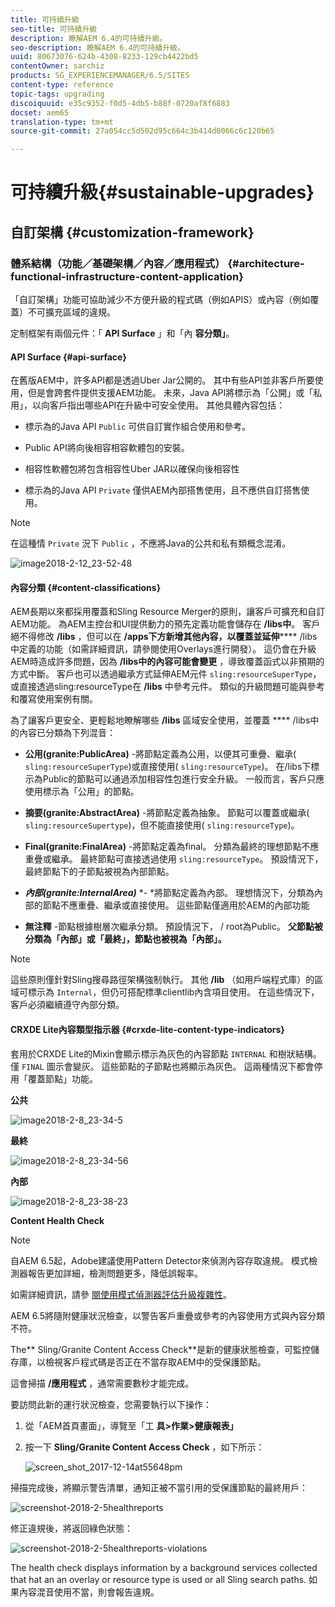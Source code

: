 ```yaml
---
title: 可持續升級
seo-title: 可持續升級
description: 瞭解AEM 6.4的可持續升級。
seo-description: 瞭解AEM 6.4的可持續升級。
uuid: 80673076-624b-4308-8233-129cb4422bd5
contentOwner: sarchiz
products: SG_EXPERIENCEMANAGER/6.5/SITES
content-type: reference
topic-tags: upgrading
discoiquuid: e35c9352-f0d5-4db5-b88f-0720af8f6883
docset: aem65
translation-type: tm+mt
source-git-commit: 27a054cc5d502d95c664c3b414d0066c6c120b65

---
```



# 可持續升級{#sustainable-upgrades}

## 自訂架構 {#customization-framework}

### 體系結構（功能／基礎架構／內容／應用程式） {#architecture-functional-infrastructure-content-application}

「自訂架構」功能可協助減少不方便升級的程式碼（例如APIS）或內容（例如覆蓋）不可擴充區域的違規。

定制框架有兩個元件：「 **API Surface** 」和「內 **容分類」**。

#### API Surface {#api-surface}

在舊版AEM中，許多API都是透過Uber Jar公開的。 其中有些API並非客戶所要使用，但是會跨套件提供支援AEM功能。 未來，Java API將標示為「公開」或「私用」，以向客戶指出哪些API在升級中可安全使用。 其他具體內容包括：

* 標示為的Java API `Public` 可供自訂實作組合使用和參考。

* Public API將向後相容相容軟體包的安裝。
* 相容性軟體包將包含相容性Uber JAR以確保向後相容性
* 標示為的Java API `Private` 僅供AEM內部搭售使用，且不應供自訂搭售使用。

>[!NOTE]
>
>在這種情 `Private` 況下 `Public` ，不應將Java的公共和私有類概念混淆。

![image2018-2-12_23-52-48](assets/image2018-2-12_23-52-48.png)

#### 內容分類 {#content-classifications}

AEM長期以來都採用覆蓋和Sling Resource Merger的原則，讓客戶可擴充和自訂AEM功能。 為AEM主控台和UI提供動力的預先定義功能會儲存在 **/libs中**。 客戶絕不得修改 **/libs** ，但可以在 **/apps下方新增其他內容，以覆蓋並延伸****** /libs中定義的功能（如需詳細資訊，請參閱使用Overlays進行開發）。 這仍會在升級AEM時造成許多問題，因為 **/libs中的內容可能會變更** ，導致覆蓋函式以非預期的方式中斷。 客戶也可以透過繼承方式延伸AEM元件 `sling:resourceSuperType`，或直接透過sling:resourceType在 **/libs** 中參考元件。 類似的升級問題可能與參考和覆寫使用案例有關。

為了讓客戶更安全、更輕鬆地瞭解哪些 **/libs** 區域安全使用，並覆蓋 **** /libs中的內容已分類為下列混音：

* **公用(granite:PublicArea)** -將節點定義為公用，以便其可重疊、繼承( `sling:resourceSuperType`)或直接使用( `sling:resourceType`)。 在/libs下標示為Public的節點可以通過添加相容性包進行安全升級。 一般而言，客戶只應使用標示為「公用」的節點。

* **摘要(granite:AbstractArea)** -將節點定義為抽象。 節點可以覆蓋或繼承( `sling:resourceSupertype`)，但不能直接使用( `sling:resourceType`)。

* **Final(granite:FinalArea)** -將節點定義為final。 分類為最終的理想節點不應重疊或繼承。 最終節點可直接透過使用 `sling:resourceType`。 預設情況下，最終節點下的子節點被視為內部節點。

* ***內部(granite:InternalArea)*** *- *將節點定義為內部。 理想情況下，分類為內部的節點不應重疊、繼承或直接使用。 這些節點僅適用於AEM的內部功能

* **無注釋** -節點根據樹層次繼承分類。 預設情況下， / root為Public。 **父節點被分類為「內部」或「最終」，節點也被視為「內部」。**

>[!NOTE]
>
>這些原則僅針對Sling搜尋路徑架構強制執行。 其他 **/lib** （如用戶端程式庫）的區域可標示為 `Internal`，但仍可搭配標準clientlib內含項目使用。 在這些情況下，客戶必須繼續遵守內部分類。

#### CRXDE Lite內容類型指示器 {#crxde-lite-content-type-indicators}

套用於CRXDE Lite的Mixin會顯示標示為灰色的內容節點 `INTERNAL` 和樹狀結構。 僅 `FINAL` 圖示會變灰。 這些節點的子節點也將顯示為灰色。 這兩種情況下都會停用「覆蓋節點」功能。

**公共**

![image2018-2-8_23-34-5](assets/image2018-2-8_23-34-5.png)

**最終**

![image2018-2-8_23-34-56](assets/image2018-2-8_23-34-56.png)

**內部**

![image2018-2-8_23-38-23](assets/image2018-2-8_23-38-23.png)

**Content Health Check**

>[!NOTE]
>
>自AEM 6.5起，Adobe建議使用Pattern Detector來偵測內容存取違規。 模式檢測器報告更加詳細，檢測問題更多，降低誤報率。
>
>如需詳細資訊，請參 [閱使用模式偵測器評估升級複雜性](/help/sites-deploying/pattern-detector.md)。

AEM 6.5將隨附健康狀況檢查，以警告客戶重疊或參考的內容使用方式與內容分類不符。

The** Sling/Granite Content Access Check**是新的健康狀態檢查，可監控儲存庫，以檢視客戶程式碼是否正在不當存取AEM中的受保護節點。

這會掃描 **/應用程式** ，通常需要數秒才能完成。

要訪問此新的運行狀況檢查，您需要執行以下操作：

1. 從「AEM首頁畫面」，導覽至「工 **具>作業>健康報表」**
1. 按一下 **Sling/Granite Content Access Check** ，如下所示：

   ![screen_shot_2017-12-14at55648pm](assets/screen_shot_2017-12-14at55648pm.png)

掃描完成後，將顯示警告清單，通知正被不當引用的受保護節點的最終用戶：

![screenshot-2018-2-5healthreports](assets/screenshot-2018-2-5healthreports.png)

修正違規後，將返回綠色狀態：

![screenshot-2018-2-5healthreports-violations](assets/screenshot-2018-2-5healthreports-violations.png)

The health check displays information by a background services collected that hat an an overlay or resource type is used or all Sling search paths. 如果內容混音使用不當，則會報告違規。
